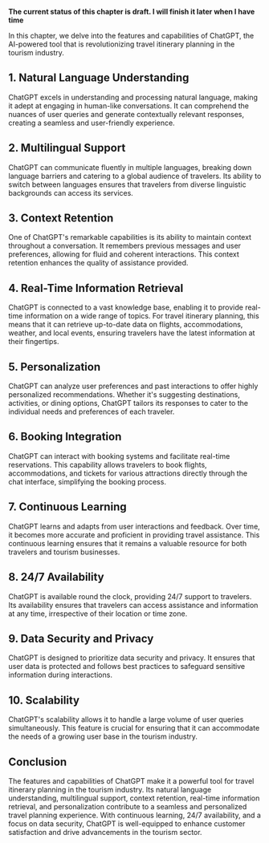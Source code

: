 **The current status of this chapter is draft. I will finish it later when I have time**

In this chapter, we delve into the features and capabilities of ChatGPT, the AI-powered tool that is revolutionizing travel itinerary planning in the tourism industry.

**1. Natural Language Understanding**
-------------------------------------

ChatGPT excels in understanding and processing natural language, making it adept at engaging in human-like conversations. It can comprehend the nuances of user queries and generate contextually relevant responses, creating a seamless and user-friendly experience.

**2. Multilingual Support**
---------------------------

ChatGPT can communicate fluently in multiple languages, breaking down language barriers and catering to a global audience of travelers. Its ability to switch between languages ensures that travelers from diverse linguistic backgrounds can access its services.

**3. Context Retention**
------------------------

One of ChatGPT's remarkable capabilities is its ability to maintain context throughout a conversation. It remembers previous messages and user preferences, allowing for fluid and coherent interactions. This context retention enhances the quality of assistance provided.

**4. Real-Time Information Retrieval**
--------------------------------------

ChatGPT is connected to a vast knowledge base, enabling it to provide real-time information on a wide range of topics. For travel itinerary planning, this means that it can retrieve up-to-date data on flights, accommodations, weather, and local events, ensuring travelers have the latest information at their fingertips.

**5. Personalization**
----------------------

ChatGPT can analyze user preferences and past interactions to offer highly personalized recommendations. Whether it's suggesting destinations, activities, or dining options, ChatGPT tailors its responses to cater to the individual needs and preferences of each traveler.

**6. Booking Integration**
--------------------------

ChatGPT can interact with booking systems and facilitate real-time reservations. This capability allows travelers to book flights, accommodations, and tickets for various attractions directly through the chat interface, simplifying the booking process.

**7. Continuous Learning**
--------------------------

ChatGPT learns and adapts from user interactions and feedback. Over time, it becomes more accurate and proficient in providing travel assistance. This continuous learning ensures that it remains a valuable resource for both travelers and tourism businesses.

**8. 24/7 Availability**
------------------------

ChatGPT is available round the clock, providing 24/7 support to travelers. Its availability ensures that travelers can access assistance and information at any time, irrespective of their location or time zone.

**9. Data Security and Privacy**
--------------------------------

ChatGPT is designed to prioritize data security and privacy. It ensures that user data is protected and follows best practices to safeguard sensitive information during interactions.

**10. Scalability**
-------------------

ChatGPT's scalability allows it to handle a large volume of user queries simultaneously. This feature is crucial for ensuring that it can accommodate the needs of a growing user base in the tourism industry.

Conclusion
----------

The features and capabilities of ChatGPT make it a powerful tool for travel itinerary planning in the tourism industry. Its natural language understanding, multilingual support, context retention, real-time information retrieval, and personalization contribute to a seamless and personalized travel planning experience. With continuous learning, 24/7 availability, and a focus on data security, ChatGPT is well-equipped to enhance customer satisfaction and drive advancements in the tourism sector.
